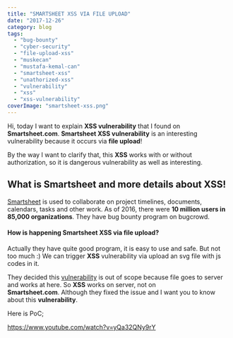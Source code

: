 ```yaml
---
title: "SMARTSHEET XSS VIA FILE UPLOAD"
date: "2017-12-26"
category: blog
tags: 
  - "bug-bounty"
  - "cyber-security"
  - "file-upload-xss"
  - "muskecan"
  - "mustafa-kemal-can"
  - "smartsheet-xss"
  - "unathorized-xss"
  - "vulnerability"
  - "xss"
  - "xss-vulnerability"
coverImage: "smartsheet-xss.png"
---
```


Hi, today I want to explain **XSS vulnerability** that I found on **Smartsheet.com**. **Smartsheet XSS vulnerability** is an interesting vulnerability because it occurs via **file upload**!

By the way I want to clarify that, this **XSS** works with or without authorization, so it is dangerous vulnerability as well as interesting.

## What is Smartsheet and more details about XSS!

[Smartsheet](https://www.smartsheet.com) is used to collaborate on project timelines, documents, calendars, tasks and other work. As of 2016, there were **10 million users in 85,000 organizations**. They have bug bounty program on bugcrowd. 

#### **How is happening Smartsheet XSS via file upload?**

Actually they have quite good program, it is easy to use and safe. But not too much :) We can trigger **XSS** vulnerability via upload an svg file with js codes in it.

They decided this [vulnerability](https://mustafakemalcan.com/bypass-two-factor-authentication-on-login-gov/) is out of scope because file goes to server and works at here. So **XSS** works on server, not on **Smartsheet.com**. Although they fixed the issue and I want you to know about this **vulnerability**.

Here is PoC;

https://www.youtube.com/watch?v=yQa32QNy9rY
